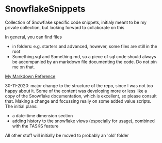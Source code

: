# SnowflakeSnippets
Collection of Snowflake specific code snippets, initialy meant to be my private collection, but looking forward to collaborate on this.

In general, you can find files 

* in folders: e.g. starters and advanced, however, some files are still in the root
* Something.sql and Something.md, so a piece of sql code should always be accompanied by an markdown file documenting the code. Do not pin me on that.

[My Markdown Reference](https://github.com/adam-p/markdown-here/wiki/Markdown-Cheatsheet)

30-11-2020: major change to the structure of the repo, since I was not too happy about it. Some of the content was developing more or less like a copy of the Snowflake documentation, which is excellent, so please consult that. Making a change and focussing really on some added value scripts. The initial plans:

* a date-time dimension section
* adding history to the snowflake views (especially for usage), combined with the TASKS feature

All other stuff will initially be moved to probably an 'old' folder